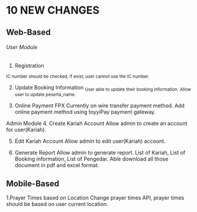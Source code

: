 # 10 NEW CHANGES

## Web-Based

###### User Module
1. Registration

<sub>IC number should be checked, if exist, user cannot use the IC number.</sub>

2. Update Booking Information
<sub>User able to update their booking information.</sub>
<sub>Allow user to update peserta_name.</sub>


3. Online Payment FPX 
Currently on wire transfer payment method.
Add online payment method using toyyiPay payment gateway.

Admin Module
4. Create Kariah Account
Allow admin to create an account for user(Kariah).

5. Edit Kariah Account
Allow admin to edit user(Kariah) account.

6. Generate Report
Allow admin to generate report.
List of Kariah, List of Booking information, List of Pengedar.
Able download all those document in pdf and excel format.

## Mobile-Based
1.Prayer Times based on Location
Change prayer times API, prayer times should be based on user current location.
